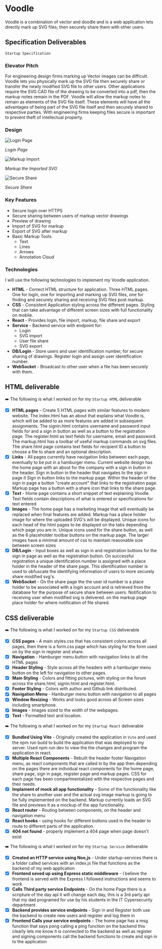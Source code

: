# Voodle

Voodle is a combination of vector and doodle and is a web application lets directly mark up SVG files, then securely share them with other users.

## Specification Deliverables

`Startup Specification`

### Elevator Pitch

For engineering design firms marking up Vector images can be difficult. Voodle lets you physically mark up the SVG file then securely share or transfer the newly modified SVG file to other users. Other applications require the SVG CAD file of the drawing to be converted into a pdf, then the markup notes remain in the PDF. Voodle will allow the markup notes to remain as elements of the SVG file itself. These elements will have all the advantages of being part of the SVG file itself and then securely shared to respective parties. With engineering firms keeping files secure is important to prevent theft of intellectual property.

### Design

![Login Page](Login.jpg)

_Login Page_

![Markup Import](Import.jpg)

_Markup the Imported SVG_

![Secure Share](Share.jpg)

_Secure Share_

### Key Features

- Secure login over HTTPS
- Secure sharing between users of markup vector drawings
- Preview of drawing
- Import of SVG for markup
- Export of SVG after markup
- Basic Markup Tools
    - Text
    - Lines
    - Arrows
    - Annotation Cloud

### Technologies

I will use the following technologies to implement my Voodle application.

- **HTML** - Correct HTML structure for application. Three HTML pages. One for login, one for importing and marking up SVG files, one for finding and securely sharing and receiving SVG files post markup.
- **CSS** - Consistent Application styling across the different pages. Styling that can take advantage of different screen sizes with full functionality on mobile.
- **React** - Provides login, file import, markup, file share and export
- **Service** - Backend service with endpoint for: 
    - Login
    - SVG import
    - User file share
    - SVG export
- **DB/Login** - Store users and user identification number, for secure sharing of drawings. Register login and assign user identification number. 
- **WebSocket** - Broadcast to other user when a file has been securely with them.
## HTML deliverable

➡️ The following is what I worked on for my `Startup HTML` deliverable

- [x] **HTML pages** - Create 5 HTML pages with similar features to modern website. The index.html has an about that explains what Voodle is, which will be added to as more features are added in subsequent assignments. The signin.html contains username and password input fields for and a sign in button as well as a button to the registration page. The register.html as text fields for username, email and password. The markup.html has a toolbar of useful markup commands on svg files. The share.html page contains text fields for recipient ID a button to choose a file to share and an optional description.  
- [x] **Links** - All pages currently have navigation links between each page, eventually to be put in a hamburger menu. Current website design has the home page with an about for the company with a sign in button in the header. Sign in button in the header that navigates to the sign in page it Sign in button links to the markup page. Within the header of the sign in page a button "create account" that links to the registration page. Markup page has a button with a share icon that links to the share page.  
- [x] **Text** - Home page contains a short snippet of text explaining Voodle. Text fields contain descriptions of what is entered or specifications for text entered 
- [x] **Images** - The home page has a marketing image that will eventually be replaced when final features are added. Markup has a place holder image for where the uploaded SVG's will be displayed. Unique icons for each head of the html pages to be displayed on the tabs depending which page you are in. Unique icons used for the share button, as well as the 6 placeholder toolbar buttons on the markup page. The larger images have a minimal amount of css to maintain reasonable size between screen sizes
- [x] **DB/Login** - Input boxes as well as sign in and registration buttons for the sign in page as well as the registration button. On successful registration a unique identification number is assigned with a place holder in the header of the share page. This identification number is used to obfuscate the identifying information of users to more securely share modified svg's.
- [x] **WebSocket** - On the share page the the user id number is a place holder to be associated with a login account and is retrieved from the database for the purpose of secure share between users. Notification to receiving user when modified svg is delivered. on the markup page place holder for where notification of file shared.
## CSS deliverable

➡️ The following is what I worked on for my `Startup CSS` deliverable

- [x] **CSS pages** - A main styles.css that has consistent colors across all pages, then there is a form.css page which has styling for the form used on by the sign in register and share. 
- [x] **Navigation** - Hamburger menu button with navigation links to all the HTML pages
- [x] **Header Styling** - Style across all the headers with a hamburger menu button on the left for navigation to other pages.
- [x] **Main Styling** - Colors and fitting pictures, with styling on the forum across the share.html, signin.html and register.html.
- [x] **Footer Styling** - Colors with author and Github link distributed.
- [x] **Navigation Menu** - Hamburger menu button with navigation to all pages
- [x] **Window Resizing** - Works and looks good across all Screen sizes including smartphone.
- [x] **Images** - Images sized to the width of the webpages.
- [x] **Text** - Formatted text and location.

➡️ The following is what I worked on for my `Startup React` deliverable

- [x] **Bundled Using Vite** - Originally created the application in `Vite` and used the npm run build to build the application that was deployed to my server. Used npm run dev to view the the changes and program the application in react.
- [x] **Multiple React Components** - Rebuilt the header footer Navigation menu, as react components that are called in by the app then depending on the pages there are individual react components for the home page, share page, sign in page, register page and markup pages. CSS for each page has been compartmentalized with the respective pages and their needs. 
- [x] **Implament of mock all app functionality** - Some of the functionality like the share to another user and the actual svg image markup is going to be fully implemented on the backend. Markup currently loads an SVG file and previews it as a mockup of the app functionality. 
- [x] **React router** - Routing between components, on the header and navigation menu 
- [x] **React hooks** - using hooks for different buttons used in the header to route to different parts of the application.
- [x] **404 not found** - properly implement a 404 page when page doesn't exist

➡️ The following is what I worked on for my `Startup Service` deliverable

- [x] **Created an HTTP service using Noe,js** - Under startup-services there is a folder called services with an index.js file that functions as the backend of my web application
- [x] **Frontend seved up using Express static middleware** - I believe the frontend is served with the Express I followed instructions and seems to work
- [x] **Calls Third party service Endpoints** - On the home Page there is a scripture of the day api it will change each day, this is a 3rd party api that my dad programed for use by his students in the IT Cypersecurity department
- [x] **Backend provides service endpoints** - Sign in and Register both use the backend to create new users and register and log them in
- [x] **Frontend Calls your service endpoints** - The home page has a msg function that says pong calling a ping function on the backend this clearly lets me know it is connected to the backend as well as register and signing components call the backend functions to create and sign in to the application 
